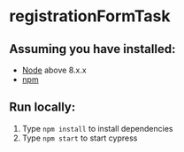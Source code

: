 # registrationFormTask

## Assuming you have installed:
- [Node](https://nodejs.org/en/download/) above 8.x.x
- [npm](https://www.npmjs.com/)


## Run locally:
1. Type `npm install` to install dependencies
2. Type `npm start` to start cypress

